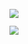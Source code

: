 <a
href="https://codeclimate.com/github/anfieldka/fronten
d-project-lvl1/maintainability"><img
src="https://api.codeclimate.com/v1/badges/b75937a2dc8
eb984003a/maintainability" /></a>

<a
href="https://codeclimate.com/github/anfieldka/fronten
d-project-lvl1/test_coverage"><img
src="https://api.codeclimate.com/v1/badges/b75937a2dc8
eb984003a/test_coverage" /></a>


